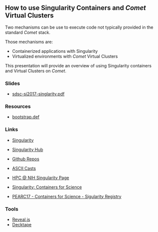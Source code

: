 ## How to use Singularity Containers and _Comet_ Virtual Clusters

Two mechanisms can be use to execute code not typically provided in the standard _Comet_ stack.

Those mechanisms are:

- Containerized applications with Singularity
- Virtualized environments with _Comet_ Virtual Clusters

This presentation will provide an overview of using Singularity containers and Virtual Clusters on _Comet_.

### Slides

- [sdsc-si2017-singlarity.pdf](./sdsc-si2017-singlarity.pdf)

### Resources

- [bootstrap.def](./bootstrap.def)

### Links

- [Singularity](http://singularity.lbl.gov)
- [Singularity Hub](https://singularity-hub.org)
- [Github Repos](https://github.com/hpcdevops/)
- [ASCII Casts](https://asciinema.org/~hpcdevops)

- [HPC @ NIH Singularity Page](https://hpc.nih.gov/apps/singularity.html)
- [Singularity: Containers for Science](http://www.hpcadvisorycouncil.com/events/2017/stanford-workshop/pdf/GMKurtzer_Singularity_Keynote_Tuesday_02072017.pdf)
- [PEARC17 - Containers for Science - Sigularity Registry](https://docs.google.com/presentation/d/14-iKKUpGJC_1qpVFVUyUaitc8xFSw9Rp3v_UE9IGgjM/pub?start=false&loop=false&delayms=3000&slide=id.g1e5668383c_0_216)

### Tools

- [Reveal.js](https://github.com/hakimel/reveal.js)
- [Decktape](https://github.com/astefanutti/decktape)
